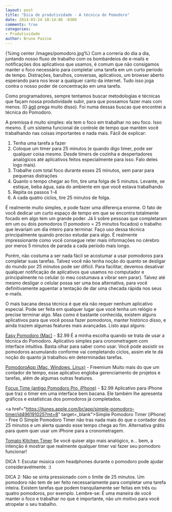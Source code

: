 ```yaml
---
layout: post
title: "Dica de produtividade - A técnica do Pomodoro"
date: 2014-03-24 10:14:06 -0300
comments: true
categories:
- Produtividade
author: Bruno Pazzim
---
```


{%img center /images/pomodoro.jpg%}
Com a correria do dia a dia, juntando nosso fluxo de trabalho com os bombardeios de e-mails e notificações dos aplicativos que usamos, é comum que não consigamos manter o foco necessário para completar uma tarefa em um curto período de tempo. Distrações, barulhos, conversas, aplicativos, um browser aberto esperando para nos levar a qualquer canto da internet. Tudo isso joga contra o nosso poder de concentração em uma tarefa.

Como programadores, sempre tentamos buscar metodologias e técnicas que façam nossa produtividade subir, para que possamos fazer mais com menos. (O <a href="http://blog.codeland.com.br//blog/2013/10/22/as-vantagens-de-comecar-pequeno/" target="_blank">ágil</a> prega muito disso). Foi numa dessas buscas que  encontrei a técnica do Pomodoro.

A premissa é muito simples: ela tem o foco em trabalhar no seu foco. Isso mesmo. É um sistema funcional de controle de tempo que mantém você trabalhando nas coisas importantes e nada mais. Fácil de explicar:
<ol>
  <li>Tenha uma tarefa a fazer</li>
  <li>Coloque um timer para 25 minutos (e quando digo timer, pode ser qualquer coisa mesmo. Desde timers de cozinha e despertadores analógicos até aplicativos feitos especialmente para isso. Falo deles logo mais).</li>
  <li>Trabalhe com total foco durante esses 25 minutos, sem parar para pequenas distrações</li>
  <li>Quanto o tempo chegar ao fim, tire uma folga de 5 minutos. Levante, se estique, beba água, saia do ambiente em que você estava trabalhando</li>
  <li>Repita os passos 1-4</li>
  <li>A cada quatro ciclos, tire 25 minutos de folga.</li>
</ol>
É realmente muito simples, e pode fazer uma diferença enorme. O fato de você dedicar um curto espaço de tempo em que se encontra totalmente focado em algo tem um grande poder. Já li sobre pessoas que completaram em um ou dois pomodoros (1 pomodoro = 25 minutos focados) o trabalho que levariam um dia inteiro para terminar. Faço uso dessa técnica principalmente quando preciso estudar para algo. É realmente impressionante como você consegue reter mais informações no cérebro por meros 5 minutos de parada a cada período mais longo.

Porém, não costuma a ser nada fácil se acostumar a usar pomodoros para completar suas tarefas. Talvez você não tenha noção do quanto se desligar do mundo por 25 minutos pode ser difícil. Para facilitar, devemos desativar qualquer notificação de aplicativos que usamos no computador e principalmente no celular (o meu costumava a vibrar sem parar). Talvez até mesmo desligar o celular possa ser uma boa alternativa, para você definitivamente aguentar a tentação de dar uma checada rápida nos seus e-mails.

O mais bacana dessa técnica é que ela não requer nenhum aplicativo especial. Pode ser feita em qualquer lugar que você tenha um relógio e precise terminar algo. Mas como é bastante conhecida, existem alguns aplicativos para que você possa fazer pomodoros, manter histórico disso, e ainda trazem algumas features mais avançadas. Listo aqui alguns:

<a href="https://itunes.apple.com/br/app/easy-pomodoro/id543027701?mt=12" target="_blank">Easy Pomodoro (Mac)</a> - $2.99
É a minha escolha quando se trata de usar a técnica do Pomodoro. Aplicativo simples para cronometragem com interface intuitiva. Basta olhar para saber como usar. Você pode assistir os pomodoros acumulando conforme vai completando ciclos, assim ele te dá noção do quanto já trabalhou em determinadas tarefas.

<a href="http://www.pomodoroapp.com/" target="_blank">PomodoroApp (Mac, Windows, Linux)</a> - Freemium
Muito mais do que um contador de tempo, esse aplicativo engloba gerenciamento de projetos e tarefas, além de algumas outras features.

<a href="https://itunes.apple.com/gb/app/pomodoropro/id340156917?mt=8" target="_blank">Focus Time (antigo Pomodoro Pro, iPhone)</a> - $2.99
Aplicativo para iPhone que traz o timer em uma interface bem bacana. Ele também lhe apresenta gráficos e estatísticas dos pomodoros já completados.

<a href="https://itunes.apple.com/br/app/simple-pomodoro-timer/id496191025?mt=8" target=_blank">Simple Pomodoro Timer (iPhone)</a> - Free
O Simple Pomodoro Timer não tras nada mais do que o contador dos 25 minutos e um alerta quando esse tempo chega ao fim. Alternativa grátis para quem quer usar um iPhone para a cronometragem.

<a href="http://www.ebay.com/itm/Best-msy-New-Quality-Novelty-Cooking-Tomato-60-Minute-Kitchen-Timer-stainless-/380646258999?pt=LH_DefaultDomain_0&hash=item58a048f937" target="_blank">Tomato Kitchen Timer</a>
Se você quiser algo mais analógico, e… bem, a intenção é mostrar que realmente qualquer timer vai fazer seu pomodoro funcionar!

DICA 1: Escutar música com headphones durante o pomodoro pode ajudar consideravelmente. :)

DICA 2: Não se sinta pressionado com o limite de 25 minutos. Um pomodoro não tem de ser feito necessariamente para completar uma tarefa inteira. Existem tarefas que podem tranquilamente ser feitas em três ou quatro pomodoros, por exemplo. Lembre-se: É uma maneira de você manter o foco e trabalhar no que é importante, não um motivo para você atropelar o seu trabalho.
